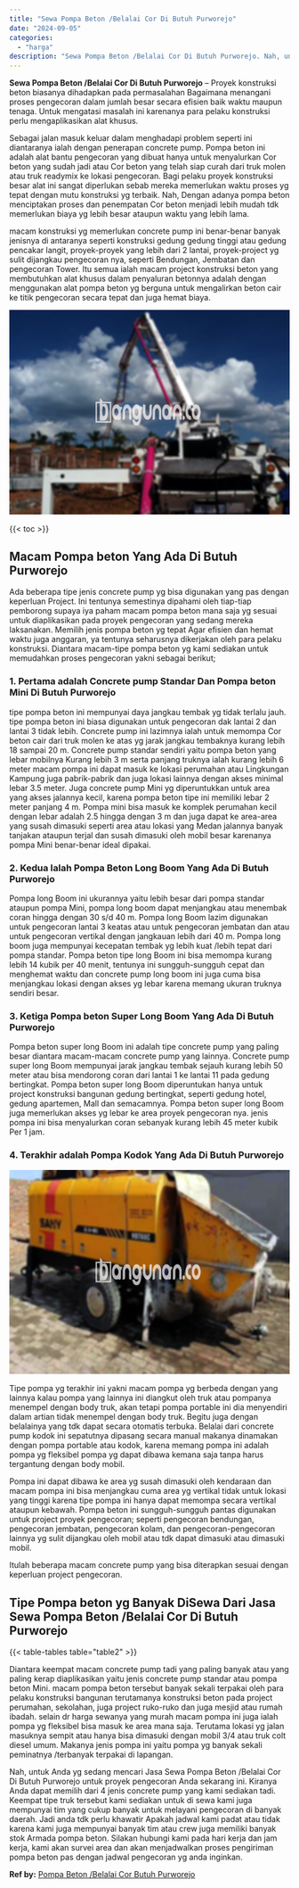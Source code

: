 ```yaml
---
title: "Sewa Pompa Beton /Belalai Cor Di Butuh Purworejo"
date: "2024-09-05"
categories: 
  - "harga"
description: "Sewa Pompa Beton /Belalai Cor Di Butuh Purworejo. Nah, untuk Anda yg sedang mencari Jasa Sewa Pompa Beton /Belalai Cor Di Butuh Purworejo untuk proyek pengec..."
---
```


**Sewa Pompa Beton /Belalai Cor Di Butuh Purworejo** – Proyek konstruksi beton biasanya dihadapkan pada permasalahan Bagaimana menangani proses pengecoran dalam jumlah besar secara efisien baik waktu maupun tenaga. Untuk mengatasi masalah ini karenanya para pelaku konstruksi perlu mengaplikasikan alat khusus.

Sebagai jalan masuk keluar dalam menghadapi problem seperti ini diantaranya ialah dengan penerapan concrete pump. Pompa beton ini adalah alat bantu pengecoran yang dibuat hanya untuk menyalurkan Cor beton yang sudah jadi atau Cor beton yang telah siap curah dari truk molen atau truk readymix ke lokasi pengecoran. Bagi pelaku proyek konstruksi besar alat ini sangat diperlukan sebab mereka memerlukan waktu proses yg tepat dengan mutu konstruksi yg terbaik. Nah, Dengan adanya pompa beton menciptakan proses dan penempatan Cor beton menjadi lebih mudah tdk memerlukan biaya yg lebih besar ataupun waktu yang lebih lama.

macam konstruksi yg memerlukan concrete pump ini benar-benar banyak jenisnya di antaranya seperti konstruksi gedung gedung tinggi atau gedung pencakar langit, proyek-proyek yang lebih dari 2 lantai, proyek-project yg sulit dijangkau pengecoran nya, seperti Bendungan, Jembatan dan pengecoran Tower. Itu semua ialah macam project konstruksi beton yang membutuhkan alat khusus dalam penyaluran betonnya adalah dengan menggunakan alat pompa beton yg berguna untuk mengalirkan beton cair ke titik pengecoran secara tepat dan juga hemat biaya.

![Sewa Pompa Beton /Belalai Cor Di Butuh Purworejo](/images/sewa-concrete-pump-04.png)

{{< toc >}}

## Macam Pompa beton Yang Ada Di Butuh Purworejo

Ada beberapa tipe jenis concrete pump yg bisa digunakan yang pas dengan keperluan Project. Ini tentunya semestinya dipahami oleh tiap-tiap pemborong supaya iya paham macam pompa beton mana saja yg sesuai untuk diaplikasikan pada proyek pengecoran yang sedang mereka laksanakan. Memilih jenis pompa beton yg tepat Agar efisien dan hemat waktu juga anggaran, ya tentunya seharusnya dikerjakan oleh para pelaku konstruksi. Diantara macam-tipe pompa beton yg kami sediakan untuk memudahkan proses pengecoran yakni sebagai berikut;

### 1\. Pertama adalah Concrete pump Standar Dan Pompa beton Mini Di Butuh Purworejo

tipe pompa beton ini mempunyai daya jangkau tembak yg tidak terlalu jauh. tipe pompa beton ini biasa digunakan untuk pengecoran dak lantai 2 dan lantai 3 tidak lebih. Concrete pump ini lazimnya ialah untuk memompa Cor beton cair dari truk molen ke atas yg jarak jangkau tembaknya kurang lebih 18 sampai 20 m. Concrete pump standar sendiri yaitu pompa beton yang lebar mobilnya Kurang lebih 3 m serta panjang truknya ialah kurang lebih 6 meter macam pompa ini dapat masuk ke lokasi perumahan atau Lingkungan Kampung juga pabrik-pabrik dan juga lokasi lainnya dengan akses minimal lebar 3.5 meter. Juga concrete pump Mini yg diperuntukkan untuk area yang akses jalannya kecil, karena pompa beton tipe ini memiliki lebar 2 meter panjang 4 m. Pompa mini bisa masuk ke komplek perumahan kecil dengan lebar adalah 2.5 hingga dengan 3 m dan juga dapat ke area-area yang susah dimasuki seperti area atau lokasi yang Medan jalannya banyak tanjakan ataupun terjal dan susah dimasuki oleh mobil besar karenanya pompa Mini benar-benar ideal dipakai.

### 2\. Kedua Ialah Pompa Beton Long Boom Yang Ada Di Butuh Purworejo

Pompa long Boom ini ukurannya yaitu lebih besar dari pompa standar ataupun pompa Mini, pompa long boom dapat menjangkau atau menembak coran hingga dengan 30 s/d 40 m. Pompa long Boom lazim digunakan untuk pengecoran lantai 3 keatas atau untuk pengecoran jembatan dan atau untuk pengecoran vertikal dengan jangkauan lebih dari 40 m. Pompa long boom juga mempunyai kecepatan tembak yg lebih kuat /lebih tepat dari pompa standar. Pompa beton tipe long Boom ini bisa memompa kurang lebih 14 kubik per 40 menit, tentunya ini sungguh-sungguh cepat dan menghemat waktu dan concrete pump long boom ini juga cuma bisa menjangkau lokasi dengan akses yg lebar karena memang ukuran truknya sendiri besar.

### 3\. Ketiga Pompa beton Super Long Boom Yang Ada Di Butuh Purworejo

Pompa beton super long Boom ini adalah tipe concrete pump yang paling besar diantara macam-macam concrete pump yang lainnya. Concrete pump super long Boom mempunyai jarak jangkau tembak sejauh kurang lebih 50 meter atau bisa mendorong coran dari lantai 1 ke lantai 11 pada gedung bertingkat. Pompa beton super long Boom diperuntukan hanya untuk project konstruksi bangunan gedung bertingkat, seperti gedung hotel, gedung apartemen, Mall dan semacamnya. Pompa beton super long Boom juga memerlukan akses yg lebar ke area proyek pengecoran nya. jenis pompa ini bisa menyalurkan coran sebanyak kurang lebih 45 meter kubik Per 1 jam.

### 4\. Terakhir adalah Pompa Kodok Yang Ada Di Butuh Purworejo

![Sewa Pompa Beton /Belalai Cor Di Butuh Purworejo](/images/sewa-concrete-pump-30.png)

Tipe pompa yg terakhir ini yakni macam pompa yg berbeda dengan yang lainnya kalau pompa yang lainnya ini diangkut oleh truk atau pompanya menempel dengan body truk, akan tetapi pompa portable ini dia menyendiri dalam artian tidak menempel dengan body truk. Begitu juga dengan belalainya yang tdk dapat secara otomatis terbuka. Belalai dari concrete pump kodok ini sepatutnya dipasang secara manual makanya dinamakan dengan pompa portable atau kodok, karena memang pompa ini adalah pompa yg fleksibel pompa yg dapat dibawa kemana saja tanpa harus tergantung dengan body mobil.

Pompa ini dapat dibawa ke area yg susah dimasuki oleh kendaraan dan macam pompa ini bisa menjangkau cuma area yg vertikal tidak untuk lokasi yang tinggi karena tipe pompa ini hanya dapat memompa secara vertikal ataupun kebawah. Pompa beton ini sungguh-sungguh pantas digunakan untuk project proyek pengecoran; seperti pengecoran bendungan, pengecoran jembatan, pengecoran kolam, dan pengecoran-pengecoran lainnya yg sulit dijangkau oleh mobil atau tdk dapat dimasuki atau dimasuki mobil.

Itulah beberapa macam concrete pump yang bisa diterapkan sesuai dengan keperluan project pengecoran.

## Tipe Pompa beton yg Banyak DiSewa Dari Jasa Sewa Pompa Beton /Belalai Cor Di Butuh Purworejo

{{< table-tables table="table2" >}}

Diantara keempat macam concrete pump tadi yang paling banyak atau yang paling kerap diaplikasikan yaitu jenis concrete pump standar atau pompa beton Mini. macam pompa beton tersebut banyak sekali terpakai oleh para pelaku konstruksi bangunan terutamanya konstruksi beton pada project perumahan, sekolahan, juga project ruko-ruko dan juga mesjid atau rumah ibadah. selain dr harga sewanya yang murah macam pompa ini juga ialah pompa yg fleksibel bisa masuk ke area mana saja. Terutama lokasi yg jalan masuknya sempit atau hanya bisa dimasuki dengan mobil 3/4 atau truk colt diesel umum. Makanya jenis pompa ini yaitu pompa yg banyak sekali peminatnya /terbanyak terpakai di lapangan.

Nah, untuk Anda yg sedang mencari Jasa Sewa Pompa Beton /Belalai Cor Di Butuh Purworejo untuk proyek pengecoran Anda sekarang ini. Kiranya Anda dapat memilih dari 4 jenis concrete pump yang kami sediakan tadi. Keempat tipe truk tersebut kami sediakan untuk di sewa kami juga mempunyai tim yang cukup banyak untuk melayani pengecoran di banyak daerah. Jadi anda tdk perlu khawatir Apakah jadwal kami padat atau tidak karena kami juga mempunyai banyak tim atau crew juga memiliki banyak stok Armada pompa beton. Silakan hubungi kami pada hari kerja dan jam kerja, kami akan survei area dan akan menjadwalkan proses pengiriman pompa beton pas dengan jadwal pengecoran yg anda inginkan.

**Ref by:** [Pompa Beton /Belalai Cor Butuh Purworejo](https://id.wikipedia.org/wiki/Pompa)
